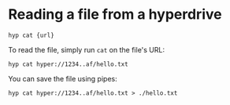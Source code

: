 # Reading a file from a hyperdrive

```
hyp cat {url}
```

To read the file, simply run `cat` on the file's URL:

```
hyp cat hyper://1234..af/hello.txt
```

You can save the file using pipes:

```
hyp cat hyper://1234..af/hello.txt > ./hello.txt
```
